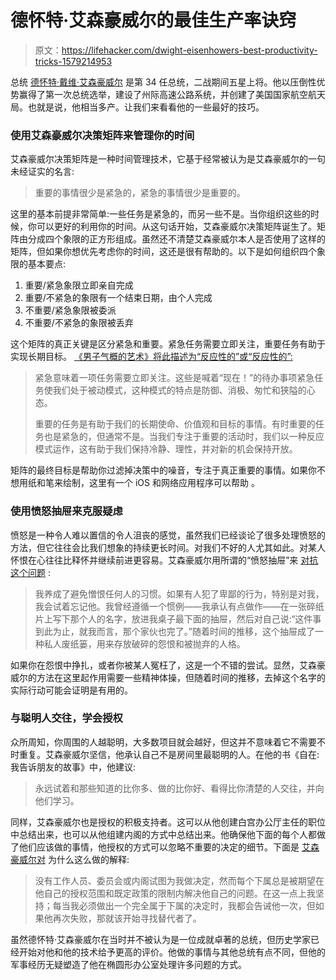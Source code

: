 # 德怀特·艾森豪威尔的最佳生产率诀窍

> 原文：<https://lifehacker.com/dwight-eisenhowers-best-productivity-tricks-1579214953>

总统 [德怀特·戴维·艾森豪威尔](http://en.wikipedia.org/wiki/Dwight_D._Eisenhower) 是第 34 任总统，二战期间五星上将。他以压倒性优势赢得了第一次总统选举，建设了州际高速公路系统，并创建了美国国家航空航天局。也就是说，他相当多产。让我们来看看他的一些最好的技巧。



### 使用艾森豪威尔决策矩阵来管理你的时间

艾森豪威尔决策矩阵是一种时间管理技术，它基于经常被认为是艾森豪威尔的一句未经证实的名言:

> 重要的事情很少是紧急的，紧急的事情很少是重要的。

这里的基本前提非常简单:一些任务是紧急的，而另一些不是。当你组织这些的时候，你可以更好的利用你的时间。从这句话开始，艾森豪威尔决策矩阵诞生了。矩阵由分成四个象限的正方形组成。虽然还不清楚艾森豪威尔本人是否使用了这样的矩阵，但如果你想优先考虑你的时间，这还是很有帮助的。以下是如何组织四个象限的基本要点:

1.  重要/紧急象限立即亲自完成
2.  重要/不紧急的象限有一个结束日期，由个人完成
3.  不重要/紧急象限被委派
4.  不重要/不紧急的象限被丢弃

这个矩阵的真正关键是区分紧急和重要。紧急任务需要立即关注，重要任务有助于实现长期目标。 [《男子气概的艺术》将此描述为“反应性的”或“反应性的”:](http://www.artofmanliness.com/2013/10/23/eisenhower-decision-matrix/)

> 紧急意味着一项任务需要立即关注。这些是喊着“现在！”的待办事项紧急任务使我们处于被动模式，这种模式的特点是防御、消极、匆忙和狭隘的心态。
> 
> 重要的任务是有助于我们的长期使命、价值观和目标的事情。有时重要的任务也是紧急的，但通常不是。当我们专注于重要的活动时，我们以一种反应模式运作，这有助于我们保持冷静、理性，并对新的机会保持开放。

矩阵的最终目标是帮助你过滤掉决策中的噪音，专注于真正重要的事情。如果你不想用纸和笔来绘制，这里有一个 iOS 和网络应用程序可以帮助 。

### 使用愤怒抽屉来克服疑虑

愤怒是一种令人难以置信的令人沮丧的感觉，虽然我们已经谈论了很多处理愤怒的方法，但它往往会比我们想象的持续更长时间。对我们不好的人尤其如此。对某人怀恨在心往往比释怀并继续前进更容易。艾森豪威尔用所谓的“愤怒抽屉”来 [对抗这个问题](http://www.amazon.com/At-Ease-Stories-Tell-Friends/dp/0915992043?asc_campaign=InlineText&asc_refurl=https://lifehacker.com/dwight-eisenhowers-best-productivity-tricks-1579214953&asc_source=&tag=kinjalifehackerlink-20) :

> 我养成了避免憎恨任何人的习惯。如果有人犯了卑鄙的行为，特别是对我，我会试着忘记他。我曾经遵循一个惯例——我承认有点做作——在一张碎纸片上写下那个人的名字，放进我桌子最下面的抽屉，然后对自己说:“这件事到此为止，就我而言，那个家伙也完了。”随着时间的推移，这个抽屉成了一种私人废纸篓，用来存放破碎的怨恨和被抛弃的人格。

如果你在怨恨中挣扎，或者你被某人冤枉了，这是一个不错的尝试。显然，艾森豪威尔的方法在这里起作用需要一些精神体操，但随着时间的推移，去掉这个名字的实际行动可能会证明是有用的。

### 与聪明人交往，学会授权

众所周知，你周围的人越聪明，大多数项目就会越好，但这并不意味着它不需要不时重复。艾森豪威尔坚信，他承认自己不是房间里最聪明的人。在他的书《自在:我告诉朋友的故事》中，他建议:

> 永远试着和那些知道的比你多、做的比你好、看得比你清楚的人交往，并向他们学习。

同样，艾森豪威尔也是授权的积极支持者。这可以从他创建白宫办公厅主任的职位中总结出来，也可以从他组建内阁的方式中总结出来。他确保他下面的每个人都做了他们应该做的事情，他授权的方式可以忽略不重要的决定的细节。下面是 [艾森豪威尔对](http://books.google.com/books?id=gJWkC7Ryl3wC&pg=PA70&lpg=PA70&dq=eisenhower+on+delegate+tasks&source=bl&ots=yiqwWWcrf9&sig=y0QxNwyHMRC-b4xypDuaeEevcRk&hl=en&sa=X&ei=LL57U9OQL8nfoATrg4DQBQ&ved=0CCwQ6AEwAQ#v=onepage&q=eisenhower%20on%20delegate%20tasks&f=false) 为什么这么做的解释:

> 没有工作人员、委员会或内阁试图为我做决定，然而每个下属总是被期望在他自己的授权范围和既定政策的限制内解决他自己的问题。在这一点上我坚持；每当我必须做出一个完全属于下属的决定时，我都会告诫他一次，但如果他再次失败，那就该开始寻找替代者了。

虽然德怀特·艾森豪威尔在当时并不被认为是一位成就卓著的总统，但历史学家已经开始对他和他的技术给予更高的评价。他做的事情与其他总统有点不同，但他的军事经历无疑塑造了他在椭圆形办公室处理许多问题的方式。